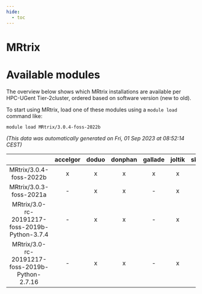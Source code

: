 ```yaml
---
hide:
  - toc
---
```


MRtrix
======

# Available modules


The overview below shows which MRtrix installations are available per HPC-UGent Tier-2cluster, ordered based on software version (new to old).

To start using MRtrix, load one of these modules using a `module load` command like:

```shell
module load MRtrix/3.0.4-foss-2022b
```

*(This data was automatically generated on Fri, 01 Sep 2023 at 08:52:14 CEST)*  

| |accelgor|doduo|donphan|gallade|joltik|skitty|swalot|victini|
| :---: | :---: | :---: | :---: | :---: | :---: | :---: | :---: | :---: |
|MRtrix/3.0.4-foss-2022b|x|x|x|x|x|x|x|x|
|MRtrix/3.0.3-foss-2021a|-|x|x|-|x|x|x|x|
|MRtrix/3.0-rc-20191217-foss-2019b-Python-3.7.4|-|x|x|-|x|x|-|x|
|MRtrix/3.0-rc-20191217-foss-2019b-Python-2.7.16|-|x|x|-|x|x|-|x|
